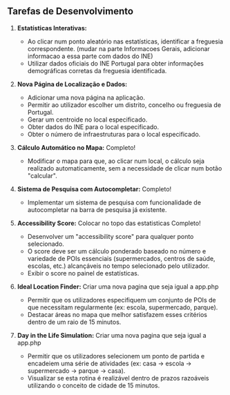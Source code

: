 ## Tarefas de Desenvolvimento

1.  **Estatísticas Interativas:**
    *   Ao clicar num ponto aleatório nas estatísticas, identificar a freguesia correspondente. (mudar na parte Informacoes Gerais, adicionar informacao a essa parte com dados do INE)
    *   Utilizar dados oficiais do INE Portugal para obter informações demográficas corretas da freguesia identificada.

2.  **Nova Página de Localização e Dados:**
    *   Adicionar uma nova página na aplicação.
    *   Permitir ao utilizador escolher um distrito, concelho ou freguesia de Portugal.
    *   Gerar um centroide no local especificado.
    *   Obter dados do INE para o local especificado.
    *   Obter o número de infraestruturas para o local especificado.

3.  **Cálculo Automático no Mapa:** Completo!
    *   Modificar o mapa para que, ao clicar num local, o cálculo seja realizado automaticamente, sem a necessidade de clicar num botão "calcular".

4.  **Sistema de Pesquisa com Autocompletar:** Completo!
    *   Implementar um sistema de pesquisa com funcionalidade de autocompletar na barra de pesquisa já existente. 

5.  **Accessibility Score:** Colocar no topo das estatisticas Completo!
    *   Desenvolver um "accessibility score" para qualquer ponto selecionado.
    *   O score deve ser um cálculo ponderado baseado no número e variedade de POIs essenciais (supermercados, centros de saúde, escolas, etc.) alcançáveis no tempo selecionado pelo utilizador.
    *   Exibir o score no painel de estatísticas. 

6.  **Ideal Location Finder:** Criar uma nova pagina que seja igual a app.php
    *   Permitir que os utilizadores especifiquem um conjunto de POIs de que necessitam regularmente (ex: escola, supermercado, parque).
    *   Destacar áreas no mapa que melhor satisfazem esses critérios dentro de um raio de 15 minutos.

7.  **Day in the Life Simulation:** Criar uma nova pagina que seja igual a app.php
    *   Permitir que os utilizadores selecionem um ponto de partida e encadeiem uma série de atividades (ex: casa -> escola -> supermercado -> parque -> casa).
    *   Visualizar se esta rotina é realizável dentro de prazos razoáveis utilizando o conceito de cidade de 15 minutos. 